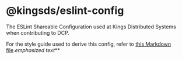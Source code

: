 # @kingsds/eslint-config

The ESLint Shareable Configuration used at Kings Distributed Systems when contributing to DCP.

For the style guide used to derive this config, refer to
[this Markdown file](https://gitlab.com/Distributed-Compute-Protocol/dcp-private-docs/-/blob/develop/style-guides/javascript.md).*emphasized text***
<!--stackedit_data:
eyJoaXN0b3J5IjpbNDEyODQ2NTQyLDc1ODkwMDQ5MiwxNjI5Nj
Q0NDE1XX0=
-->